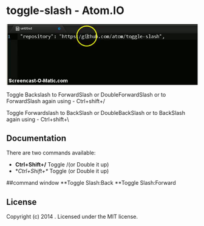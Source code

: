 toggle-slash - Atom.IO
============

![toogle-slash](https://github.com/skandasoft/toggle-slash/blob/master/demo.gif?raw=true)

Toggle Backslash to ForwardSlash or DoubleForwardSlash or to ForwardSlash again using - Ctrl+shift+/

Toggle Forwardslash to BackSlash or DoubleBackSlash or to BackSlash again using - Ctrl+shift+\

## Documentation
There are two commands available:
- **Ctrl+Shift+/**     Toggle /(or Double it up)
- **Ctrl+Shift+\**     Toggle \(or Double it up)

##command window
  **Toggle Slash:Back
  **Toggle Slash:Forward

## License
  Copyright (c) 2014 . Licensed under the MIT license.
